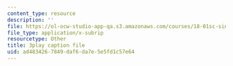 ```yaml
---
content_type: resource
description: ''
file: https://ol-ocw-studio-app-qa.s3.amazonaws.com/courses/18-01sc-single-variable-calculus-fall-2010/ad4834267849daf6da7e5e5fd1c57e64_FK1n3TVQIhc.srt
file_type: application/x-subrip
resourcetype: Other
title: 3play caption file
uid: ad483426-7849-daf6-da7e-5e5fd1c57e64
---
```

